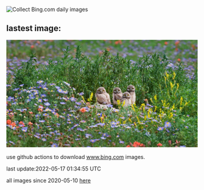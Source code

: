 ![Collect Bing.com daily images](https://github.com/counter2015/bing-daily-images/workflows/Collect%20Bing.com%20daily%20images/badge.svg)
## lastest image:
![](images/PawneeOwls.jpg)

use github actions to download www.bing.com images.

last update:2022-05-17 01:34:55 UTC

all images since 2020-05-10 [here](https://github.com/counter2015/bing-daily-images/tree/master/images) 
